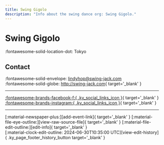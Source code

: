 ```yaml
---
title: Swing Gigolo
description: "Info about the swing dance org: Swing Gigolo."
---
```


# Swing Gigolo

:fontawesome-solid-location-dot: Tokyo  


## Contact

:fontawesome-solid-envelope: <lindyhop@swing-jack.com>  
:fontawesome-solid-globe: <http://swing-jack.com>{ target='_blank' }  

---

 [:fontawesome-brands-facebook-f:{ .ky_social_links_icon }](https://www.facebook.com/swinggigolo){ target='_blank' } [:fontawesome-brands-instagram:{ .ky_social_links_icon }](https://instagram.com/amorehirosuke){ target='_blank' }

---

<div class="ky_page_footer" markdown>
<div class="ky_page_footer_trailing" markdown="span">
[:material-newspaper-plus:][add-event-link]{ target='_blank' }
[:material-file-eye-outline:][view-raw-source-file]{ target='_blank' }
[:material-file-edit-outline:][edit-info]{ target='_blank' }
</div>
<div class="ky_page_footer_leading" markdown="span">
[:material-clock-edit-outline: 2024-06-30T10:35:00 UTC][view-edit-history]{ .ky_page_footer_history_button target='_blank' }
</div>
</div>

[add-event-link]: https://github.com/swingdance/events/issues/new?assignees=&labels=add+event&projects=&template=02-add_entity.yml&title=%5Bja_JP%5D%20%3CName%3E&region=ja_JP&province=Tokyo&city=Tokyo&org_id=swing-gigolo "Add Event"
[view-raw-source-file]: https://github.com/swingdance/orgs/blob/main/ja_JP/swing-gigolo.json "View Raw Source File"
[edit-info]: https://github.com/swingdance/orgs/issues/new?assignees=&labels=update+org&projects=&template=03-update_entity.yml&title=%5Bja_JP%5D%20Swing%20Gigolo&region=ja_JP&id=swing-gigolo&name=Swing%20Gigolo "Edit Info"

[view-edit-history]: https://github.com/swingdance/orgs/commits/main/ja_JP/swing-gigolo.json "View Edit History"
